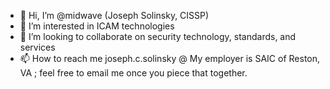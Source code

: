 - 👋 Hi, I’m @midwave (Joseph Solinsky, CISSP)
- 👀 I’m interested in ICAM technologies
- 💞️ I’m looking to collaborate on security technology, standards, and services
- 📫 How to reach me joseph.c.solinsky @ <my employer>
  My employer is SAIC of Reston, VA ; feel free to email me once you piece that together.  

